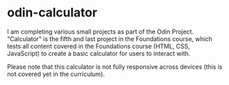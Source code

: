 # odin-calculator

I am completing various small projects as part of the Odin Project. "Calculator" is the fifth and last project in the Foundations course, which tests all content covered in the Foundations course (HTML, CSS, JavaScript) to create a basic calculator for users to interact with.

Please note that this calculator is not fully responsive across devices (this is not covered yet in the curriculum).
